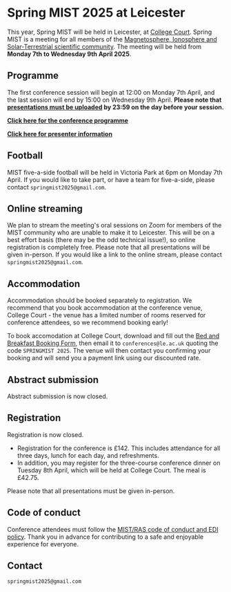 # Spring MIST 2025 at Leicester
This year, Spring MIST will be held in Leicester, at [College Court](directions.md). Spring MIST is a meeting for all members of the [Magnetosphere, Ionosphere and Solar-Terrestrial scientific community](https://www.mist.ac.uk/). The meeting will be held from **Monday 7th to Wednesday 9th April 2025**.


## Programme
The first conference session will begin at 12:00 on Monday 7th April, and the last session will end by 15:00 on Wednesday 9th April. **Please note that [presentations must be uploaded](presentation_details.md) by 23:59 on the day before your session.**

**[Click here for the conference programme](programme.md)**

**[Click here for presenter information](presentation_details.md)**


## Football
MIST five-a-side football will be held in Victoria Park at 6pm on Monday 7th April. If you would like to take part, or have a team for five-a-side, please contact `springmist2025@gmail.com`.


## Online streaming
We plan to stream the meeting's oral sessions on Zoom for members of the MIST community who are unable to make it to Leicester. This will be on a best effort basis (there may be the odd technical issue!), so online registration is completely free. Please note that all presentations will be given in-person. If you would like a link to the online stream, please contact `springmist2025@gmail.com`.
  

## Accommodation
Accommodation should be booked separately to registration. We recommend that you book accommodation at the conference venue, College Court - the venue has a limited number of rooms reserved for conference attendees, so we recommend booking early!

To book accomodation at College Court, download and fill out the [Bed and Breakfast Booking Form](College_Court_booking_form.pdf), then email it to `conferences@le.ac.uk` quoting the code `SPRINGMIST 2025`. The venue will then contact you confirming your booking and will send you a payment link using our discounted rate.


## Abstract submission
Abstract submission is now closed.


## Registration
Registration is now closed.

- Registration for the conference is £142. This includes attendance for all three days, lunch for each day, and refreshments. 
- In addition, you may register for the three-course conference dinner on Tuesday 8th April, which will be held at College Court. The meal is £42.75. 

Please note that all presentations must be given in-person.


## Code of conduct
Conference attendees must follow the [MIST/RAS code of conduct and EDI policy]( https://www.mist.ac.uk/community/conduct-and-support). Thank you in advance for contributing to a safe and enjoyable experience for everyone.


## Contact
`springmist2025@gmail.com`

